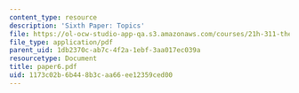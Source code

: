 ```yaml
---
content_type: resource
description: 'Sixth Paper: Topics'
file: https://ol-ocw-studio-app-qa.s3.amazonaws.com/courses/21h-311-the-renaissance-1300-1600-fall-2004/1173c02b6b448b3caa66ee12359ced00_paper6.pdf
file_type: application/pdf
parent_uid: 1db2370c-ab7c-4f2a-1ebf-3aa017ec039a
resourcetype: Document
title: paper6.pdf
uid: 1173c02b-6b44-8b3c-aa66-ee12359ced00
---
```

